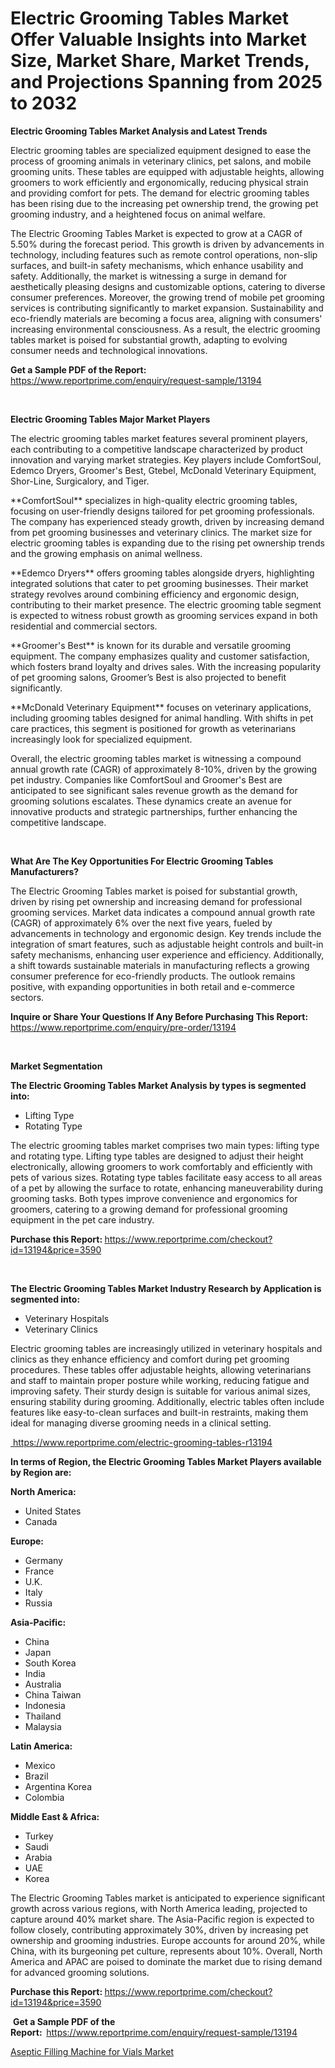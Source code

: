 <p><h1>Electric Grooming Tables Market Offer Valuable Insights into Market Size, Market Share, Market Trends, and Projections Spanning from 2025 to 2032</h1></p><p><strong>Electric Grooming Tables Market Analysis and Latest Trends</strong></p>
<p><p>Electric grooming tables are specialized equipment designed to ease the process of grooming animals in veterinary clinics, pet salons, and mobile grooming units. These tables are equipped with adjustable heights, allowing groomers to work efficiently and ergonomically, reducing physical strain and providing comfort for pets. The demand for electric grooming tables has been rising due to the increasing pet ownership trend, the growing pet grooming industry, and a heightened focus on animal welfare.</p><p>The Electric Grooming Tables Market is expected to grow at a CAGR of 5.50% during the forecast period. This growth is driven by advancements in technology, including features such as remote control operations, non-slip surfaces, and built-in safety mechanisms, which enhance usability and safety. Additionally, the market is witnessing a surge in demand for aesthetically pleasing designs and customizable options, catering to diverse consumer preferences. Moreover, the growing trend of mobile pet grooming services is contributing significantly to market expansion. Sustainability and eco-friendly materials are becoming a focus area, aligning with consumers' increasing environmental consciousness. As a result, the electric grooming tables market is poised for substantial growth, adapting to evolving consumer needs and technological innovations.</p></p>
<p><strong>Get a Sample PDF of the Report:&nbsp;</strong> <a href="https://www.reportprime.com/enquiry/request-sample/13194?utm_campaign=1558&utm_medium=2&utm_source=Github&utm_content=ia&utm_term=19032025&utm_id=electric-grooming-tables">https://www.reportprime.com/enquiry/request-sample/13194</a></p>
<p>&nbsp;</p>
<p><strong>Electric Grooming Tables Major Market Players</strong></p>
<p><p>The electric grooming tables market features several prominent players, each contributing to a competitive landscape characterized by product innovation and varying market strategies. Key players include ComfortSoul, Edemco Dryers, Groomer's Best, Gtebel, McDonald Veterinary Equipment, Shor-Line, Surgicalory, and Tiger.</p><p>**ComfortSoul** specializes in high-quality electric grooming tables, focusing on user-friendly designs tailored for pet grooming professionals. The company has experienced steady growth, driven by increasing demand from pet grooming businesses and veterinary clinics. The market size for electric grooming tables is expanding due to the rising pet ownership trends and the growing emphasis on animal wellness.</p><p>**Edemco Dryers** offers grooming tables alongside dryers, highlighting integrated solutions that cater to pet grooming businesses. Their market strategy revolves around combining efficiency and ergonomic design, contributing to their market presence. The electric grooming table segment is expected to witness robust growth as grooming services expand in both residential and commercial sectors.</p><p>**Groomer's Best** is known for its durable and versatile grooming equipment. The company emphasizes quality and customer satisfaction, which fosters brand loyalty and drives sales. With the increasing popularity of pet grooming salons, Groomer’s Best is also projected to benefit significantly.</p><p>**McDonald Veterinary Equipment** focuses on veterinary applications, including grooming tables designed for animal handling. With shifts in pet care practices, this segment is positioned for growth as veterinarians increasingly look for specialized equipment.</p><p>Overall, the electric grooming tables market is witnessing a compound annual growth rate (CAGR) of approximately 8-10%, driven by the growing pet industry. Companies like ComfortSoul and Groomer's Best are anticipated to see significant sales revenue growth as the demand for grooming solutions escalates. These dynamics create an avenue for innovative products and strategic partnerships, further enhancing the competitive landscape.</p></p>
<p>&nbsp;</p>
<p><strong>What Are The Key Opportunities For Electric Grooming Tables Manufacturers?</strong></p>
<p><p>The Electric Grooming Tables market is poised for substantial growth, driven by rising pet ownership and increasing demand for professional grooming services. Market data indicates a compound annual growth rate (CAGR) of approximately 6% over the next five years, fueled by advancements in technology and ergonomic design. Key trends include the integration of smart features, such as adjustable height controls and built-in safety mechanisms, enhancing user experience and efficiency. Additionally, a shift towards sustainable materials in manufacturing reflects a growing consumer preference for eco-friendly products. The outlook remains positive, with expanding opportunities in both retail and e-commerce sectors.</p></p>
<p><strong>Inquire or Share Your Questions If Any Before Purchasing This Report:</strong> <a href="https://www.reportprime.com/enquiry/pre-order/13194?utm_campaign=1558&utm_medium=2&utm_source=Github&utm_content=ia&utm_term=19032025&utm_id=electric-grooming-tables">https://www.reportprime.com/enquiry/pre-order/13194</a></p>
<p>&nbsp;</p>
<p><strong>Market Segmentation</strong></p>
<p><strong>The Electric Grooming Tables Market Analysis by types is segmented into:</strong></p>
<p><ul><li>Lifting Type</li><li>Rotating Type</li></ul></p>
<p><p>The electric grooming tables market comprises two main types: lifting type and rotating type. Lifting type tables are designed to adjust their height electronically, allowing groomers to work comfortably and efficiently with pets of various sizes. Rotating type tables facilitate easy access to all areas of a pet by allowing the surface to rotate, enhancing maneuverability during grooming tasks. Both types improve convenience and ergonomics for groomers, catering to a growing demand for professional grooming equipment in the pet care industry.</p></p>
<p><strong>Purchase this Report:&nbsp;</strong><a href="https://www.reportprime.com/checkout?id=13194&price=3590&utm_campaign=1558&utm_medium=2&utm_source=Github&utm_content=ia&utm_term=19032025&utm_id=electric-grooming-tables">https://www.reportprime.com/checkout?id=13194&price=3590</a></p>
<p>&nbsp;</p>
<p><strong>The Electric Grooming Tables Market Industry Research by Application is segmented into:</strong></p>
<p><ul><li>Veterinary Hospitals</li><li>Veterinary Clinics</li></ul></p>
<p><p>Electric grooming tables are increasingly utilized in veterinary hospitals and clinics as they enhance efficiency and comfort during pet grooming procedures. These tables offer adjustable heights, allowing veterinarians and staff to maintain proper posture while working, reducing fatigue and improving safety. Their sturdy design is suitable for various animal sizes, ensuring stability during grooming. Additionally, electric tables often include features like easy-to-clean surfaces and built-in restraints, making them ideal for managing diverse grooming needs in a clinical setting.</p></p>
<p><a href="https://www.reportprime.com/electric-grooming-tables-r13194?utm_campaign=1558&utm_medium=2&utm_source=Github&utm_content=ia&utm_term=19032025&utm_id=electric-grooming-tables">&nbsp;https://www.reportprime.com/electric-grooming-tables-r13194</a></p>
<p><strong>In terms of Region, the Electric Grooming Tables Market Players available by Region are:</strong></p>
<p>
    <p> <strong> North America: </strong>
        <ul>
            <li>United States</li>
            <li>Canada</li>
        </ul>
        </p> 
    <p> <strong> Europe: </strong>
        <ul>
            <li>Germany</li>
            <li>France</li>
            <li>U.K.</li>
            <li>Italy</li>
            <li>Russia</li>
        </ul>
        </p> 
    <p> <strong> Asia-Pacific: </strong>
        <ul>
            <li>China</li>
            <li>Japan</li>
            <li>South Korea</li>
            <li>India</li>
            <li>Australia</li>
            <li>China Taiwan</li>
            <li>Indonesia</li>
            <li>Thailand</li>
            <li>Malaysia</li>
        </ul>
        </p> 
    <p> <strong> Latin America: </strong>
        <ul>
            <li>Mexico</li>
            <li>Brazil</li>
            <li>Argentina Korea</li>
            <li>Colombia</li>
        </ul>
        </p> 
    <p> <strong> Middle East & Africa: </strong>
        <ul>
            <li>Turkey</li>
            <li>Saudi</li>
            <li>Arabia</li>
            <li>UAE</li>
            <li>Korea</li>
        </ul>
    </p>
    </p>
<p><p>The Electric Grooming Tables market is anticipated to experience significant growth across various regions, with North America leading, projected to capture around 40% market share. The Asia-Pacific region is expected to follow closely, contributing approximately 30%, driven by increasing pet ownership and grooming industries. Europe accounts for around 20%, while China, with its burgeoning pet culture, represents about 10%. Overall, North America and APAC are poised to dominate the market due to rising demand for advanced grooming solutions.</p></p>
<p><strong>Purchase this Report: </strong><a href="https://www.reportprime.com/checkout?id=13194&price=3590&utm_campaign=1558&utm_medium=2&utm_source=Github&utm_content=ia&utm_term=19032025&utm_id=electric-grooming-tables">https://www.reportprime.com/checkout?id=13194&price=3590</a></p>
<p>&nbsp;<strong>Get a Sample PDF of the Report:&nbsp;&nbsp;</strong><a href="https://www.reportprime.com/enquiry/request-sample/13194?utm_campaign=1558&utm_medium=2&utm_source=Github&utm_content=ia&utm_term=19032025&utm_id=electric-grooming-tables">https://www.reportprime.com/enquiry/request-sample/13194</a></p>
<p><strong></strong></p>
<p><p><a href="https://github.com/mookiesville/Market-Research-Report-List-1/blob/main/aseptic-filling-machine-for-vials-market.md?utm_campaign=1558&utm_medium=2&utm_source=Github&utm_content=ia&utm_term=19032025&utm_id=electric-grooming-tables">Aseptic Filling Machine for Vials Market</a></p></p>